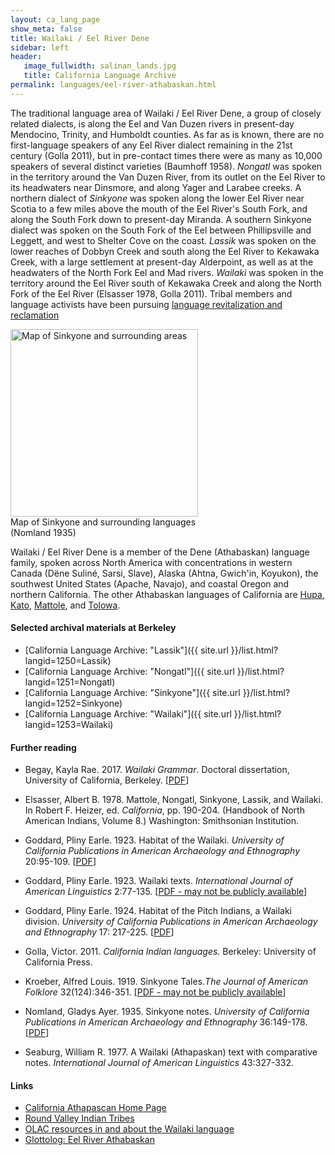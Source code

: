 ```yaml
---
layout: ca_lang_page
show_meta: false
title: Wailaki / Eel River Dene
sidebar: left
header:
   image_fullwidth: salinan_lands.jpg
   title: California Language Archive
permalink: languages/eel-river-athabaskan.html
---
```


The traditional language area of Wailaki / Eel River Dene, a group of closely related dialects, is along the Eel and Van Duzen rivers in present-day Mendocino, Trinity, and Humboldt counties. As far as is known, there are no first-language speakers of any Eel River dialect remaining in the 21st century (Golla 2011), but in pre-contact times there were as many as 10,000 speakers of several distinct varieties (Baumhoff 1958). *Nongatl* was spoken in the territory around the Van Duzen River, from its outlet on the Eel River to its headwaters near Dinsmore, and along Yager and Larabee creeks. A northern dialect of *Sinkyone* was spoken along the lower Eel River near Scotia to a few miles above the mouth of the Eel River's South Fork, and along the South Fork down to present-day Miranda. A southern Sinkyone dialect was spoken on the South Fork of the Eel between Phillipsville and Leggett, and west to Shelter Cove on the coast. *Lassik* was spoken on the lower reaches of Dobbyn Creek and south along the Eel River to Kekawaka Creek, with a large settlement at present-day Alderpoint, as well as at the headwaters of the North Fork Eel and Mad rivers. *Wailaki* was spoken in the territory around the Eel River south of Kekawaka Creek and along the North Fork of the Eel River (Elsasser 1978, Golla 2011). Tribal members and language activists have been pursuing [language revitalization and reclamation](https://www.turtlenodes.com/calath/index.html)

<div class="image fit right" style="width: 300px;">
<a href="https://berkeley.box.com/v/sinkyone-language-map"><img alt="Map of Sinkyone and surrounding areas" src="{{ site.urlimg }}sinkyone-language-map-small.jpg" width="300px"/></a>
<div class="caption">
Map of Sinkyone and surrounding languages (Nomland 1935)
</div>
</div>

Wailaki / Eel River Dene is a member of the Dene (Athabaskan) language family, spoken across North America with concentrations in western Canada (Dëne Suliné, Sarsi, Slave), Alaska (Ahtna, Gwich'in, Koyukon), the southwest United States (Apache, Navajo), and coastal Oregon and northern California. The other Athabaskan languages of California are [Hupa](hupa.html), [Kato](kato.html), [Mattole](mattole.html), and [Tolowa](tolowa.html).

#### Selected archival materials at Berkeley

* [California Language Archive: "Lassik"]({{ site.url }}/list.html?langid=1250=Lassik)
* [California Language Archive: "Nongatl"]({{ site.url }}/list.html?langid=1251=Nongatl)
* [California Language Archive: "Sinkyone"]({{ site.url }}/list.html?langid=1252=Sinkyone)
* [California Language Archive: "Wailaki"]({{ site.url }}/list.html?langid=1253=Wailaki)

#### Further reading

* Begay, Kayla Rae. 2017. *Wailaki Grammar*. Doctoral dissertation, University of California, Berkeley. [[PDF](https://escholarship.org/uc/item/3np1t75w)]
* Elsasser, Albert B. 1978. Mattole, Nongatl, Sinkyone, Lassik, and Wailaki. In Robert F. Heizer, ed. *California*, pp. 190-204. (Handbook of North American Indians, Volume 8.) Washington: Smithsonian Institution.
* Goddard, Pliny Earle. 1923. Habitat of the Wailaki. *University of California Publications in American Archaeology and Ethnography* 20:95-109. [[PDF](http://digitalassets.lib.berkeley.edu/anthpubs/ucb/text/ucp020-007.pdf)]
* Goddard, Pliny Earle. 1923. Wailaki texts. *International Journal of American Linguistics* 2:77-135. [[PDF - may not be publicly available](https://www.jstor.org/stable/1263274?seq=1#metadata_info_tab_contents)]
* Goddard, Pliny Earle. 1924. Habitat of the Pitch Indians, a Wailaki division. *University of California Publications in American Archaeology and Ethnography* 17: 217-225. [[PDF](http://digitalassets.lib.berkeley.edu/anthpubs/ucb/text/ucp017-005.pdf)]
* Golla, Victor. 2011. *California Indian languages.* Berkeley: University of California Press.
* Kroeber, Alfred Louis. 1919. Sinkyone Tales.*The Journal of American Folklore* 32(124):346-351. [[PDF - may not be publicly available](https://www.jstor.org/stable/534986?seq=1#metadata_info_tab_contents)]
* Nomland, Gladys Ayer. 1935. Sinkyone notes. *University of California Publications in American Archaeology and Ethnography* 36:149-178. [[PDF](http://digitalassets.lib.berkeley.edu/anthpubs/ucb/text/ucp036-003.pdf)]

* Seaburg, William R. 1977. A Wailaki (Athapaskan) text with comparative notes. *International Journal of American Linguistics* 43:327-332.

#### Links

* [California Athapascan Home Page](https://www.turtlenodes.com/calath/index.html)
* [Round Valley Indian Tribes](http://www.rvit.org/)
* [OLAC resources in and about the Wailaki language](http://www.language-archives.org/language/wlk)
* [Glottolog: Eel River Athabaskan](https://glottolog.org/resource/languoid/id/wail1244)

